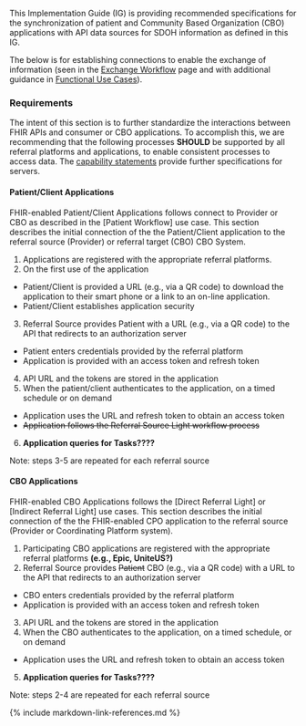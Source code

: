 This Implementation Guide (IG) is providing recommended specifications for the synchronization of patient and Community Based Organization (CBO) applications with API data sources for SDOH information as defined in this IG.

The below is for establishing connections to enable the exchange of information (seen in the [Exchange Workflow](exchange_workflow.html) page and with additional guidance in [Functional Use Cases](functional_use_cases.html)).

### Requirements

The intent of this section is to further standardize the interactions between FHIR APIs and consumer or CBO applications.  To accomplish this, we are recommending that the following processes **SHOULD** be supported by all referral platforms and applications, to enable consistent processes to access data. The [capability statements](artifacts.html#capability-statements) provide further specifications for servers.

#### Patient/Client Applications
FHIR-enabled Patient/Client Applications follows connect to Provider or CBO as described in the [Patient Workflow] use case.
This section describes the initial connection of the the Patient/Client application to the referral source (Provider) or referral target (CBO) CBO System.

1. Applications are registered with the appropriate referral platforms.
2. On the first use of the application
  * Patient/Client is provided a URL (e.g., via a QR code) to download the application to their smart phone or a link to an on-line application.
  * Patient/Client establishes application security
3. Referral Source provides Patient with a URL (e.g., via a QR code) to the API that redirects to an authorization server
  * Patient enters credentials provided by the referral platform
  * Application is provided with an access token and refresh token
4. API URL and the tokens are stored in the application
5. When the patient/client authenticates to the application, on a timed schedule or on demand
  * Application uses the URL and refresh token to obtain an access token
  * ~~Application follows the Referral Source Light workflow process~~
6. **Application queries for Tasks????**

Note: steps 3-5 are repeated for each referral source

#### CBO Applications
FHIR-enabled CBO Applications follows the [Direct Referral Light] or [Indirect Referral Light] use cases. This section describes the initial connection of the the FHIR-enabled CPO application to the referral source (Provider or Coordinating Platform system).

1. Participating CBO applications are registered with the appropriate referral platforms **(e.g., Epic, UniteUS?)**
2. Referral Source provides ~~Patient~~ CBO (e.g., via a QR code) with a URL to the API that redirects to an authorization server
  * CBO enters credentials provided by the referral platform
  * Application is provided with an access token and refresh token
3. API URL and the tokens are stored in the application
4. When the CBO authenticates to the application, on a timed schedule, or on demand
  * Application uses the URL and refresh token to obtain an access token
5. **Application queries for Tasks????**

Note: steps 2-4 are repeated for each referral source

{% include markdown-link-references.md %}